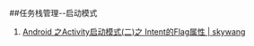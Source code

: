 
##任务栈管理--启动模式


1. [Android 之Activity启动模式(二)之 Intent的Flag属性 | skywang](http://wangkuiwu.github.io/2014/06/26/IntentFlag/  "Title")
